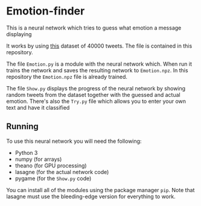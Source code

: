 
# Emotion-finder

This is a neural network which tries to guess what emotion a message displaying


It works by using [this](https://www.crowdflower.com/wp-content/uploads/2016/07/text_emotion.csv) dataset of 40000 tweets. The file is contained in this repository.

The file `Emotion.py` is a module with the neural network which. When run it trains the network and saves the resulting network to `Emotion.npz`. In this repository the `Emotion.npz` file is already trained.

The file `Show.py` displays the progress of the neural network by showing random tweets from the dataset together with the guessed and actual emotion. There's also the `Try.py` file which allows you to enter your own text and have it classified

## Running

To use this neural network you will need the following:

* Python 3
* numpy (for arrays)
* theano (for GPU processing)
* lasagne (for the actual network code)
* pygame (for the `Show.py` code)

You can install all of the modules using the package manager `pip`. Note that lasagne must use the bleeding-edge version for everything to work.